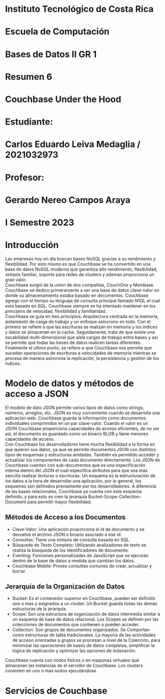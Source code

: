 [//]: # (Portada)
# Instituto Tecnológico de Costa Rica

# Escuela de Computación

# Bases de Datos II GR 1

# Resumen 6

# Couchbase Under the Hood

# Estudiante: 
# Carlos Eduardo Leiva Medaglia / 2021032973

# Profesor: 
# Gerardo Nereo Campos Araya

# I Semestre 2023
[//]: # (Dejo esto para que el siguiente texto inicie en una nueva página)
# 
# 
# 
# 
# 
# 
# 
# 
# 
# 
# 
# 
# 
# 
# Introducción  

Las empresas hoy en dia buscan bases NoSQL gracias a su rendimiento y flexibilidad. Por esto mismo es que Couchbase se ha convertido en una base de datos NoSQL moderna que garantiza alto rendimiento, flexibilidad, sintaxis familiar, soporte para redes de clusters y ademas proporciona un gran valor.  
Couchbase surgió de la union de dos compañías, CouchOne y Membase. Couchbase se dedico primeramente a ser una base de datos clave-valor en donde su almacenamiento estaba basado en documentos. Couchbase agrego con el tiempo su lenguaje de consulta principal llamado N1QL el cual esta basado en SQL. Couchbase siempre se ha intentado mantener en los principios de velocidad, flexibilidad y familiaridad.  
Couchbase se guía en tres principios: Arquitectura centrada en la memoria, aislamiento de carga de trabajo y un enfoque asíncrono en todo. Con el primero se refiere a que las escrituras se realizan en memoria y los indices y datos se almacenan en la cache. Seguidamente, trata de que existe una escabilidad multi-dimensional que aísla cargas de trabajo entre bases y asi se permite que todas las bases de datos realicen tareas diferentes. Finalmente el ultimo punto, se refiere a que Couchbase nos permite que sucedan operaciones de escrituras a velocidades de memoria mientras se procesa de manera asíncrona la replicación, la persistencia y gestión de los indices.  

# Modelo de datos y métodos de acceso a JSON  

El modelo de dato JSON permite varios tipos de datos como strings, números, arreglos, etc. JSON es muy conveniente cuando se desarrolla una aplicación web. Couchbase guarda la información como documentos individuales comprimidos en un par clave-valor. Cuando el valor es un JSON Couchbase proporciona capacidades de acceso eficientes, de no ser asi, el documento  es guardado como un binario BLOB y tiene menores capacidades de acceso.  
Con Couchbase los desarrolladores tiene mucha flexibilidad a la forma en que quieren sus datos, ya que se permite documentos JSON con distintos tipos de esquemas y estructuras anidadas. También es permitido acceder y actualizar los componentes de cada documento directamente. Los JSON de Couchbase cuentan con sub-documentos que es una especificación interna dentro del JSON el cual especifica atributos para que sea mas sencilla realizar lecturas o escrituras.
Un esquema es la estructuración de los datos a la hora de desarrollar una aplicación, por lo general, los esquemas son definidos previamente por los desarrolladores. A diferencia de las bases relacionales, Couchbase ya cuenta con este esquema definido, y para esto se creo la jerarquía Bucket-Scope-Collection-Document para permitir mayor flexibilidad.  

## Métodos de Acceso a los Documentos
- Clave-Valor: Una aplicación proporciona el id de documento y se devuelve el archivo JSON o binario asociado a ese id.  
- Consultas: Tiene una sintaxis de consulta basada en SQL.  
- Búsqueda de Texto Completo: Utilizando analizadores de texto se realiza la búsqueda de los identificadores de documento.  
- Eventing: Funciones personalizadas de JavaScript que se ejecutan dentro de la base de datos a medida que cambian los datos.  
- Couchbase Mobile: Provee consultas comunes de crear, actualizar y borrar.  

## Jerarquía de la Organización de Datos
- Bucket: Es el contenedor superior en Couchbase, pueden ser definido uno o mas y asignados a un cluster. Un Bucket guarda todas las demás estructuras de la jerarquía. 
- Scope: Son una estructura de organización de datos intermedia similar a un esquema de base de datos relacional. Los Scopes se definen por las colecciones de documentos que contienen o pueden acceder.
- Collection: Son grupos de documentos organizados. Se Comportan como estructuras de tabla tradicionales. La mayoría de las actividades de acceso orientadas a grupos se procesan a nivel de la Colección, para minimizar las operaciones de bases de datos completas, simplificar la lógica de replicación y optimizar las opciones de indexación.  
  
Couchbase cuenta con nodos físicos o en maquinas virtuales que almacenan las instancias de el servidor de Couchbase. Los clusters consisten en uno o mas nodos ejecutándose.

# Servicios de Couchbase  